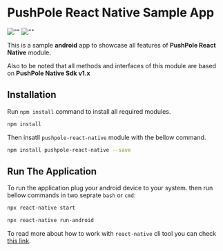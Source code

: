# PushPole React Native Sample App

![""](pushpole_demo1.jpg)
![""](pushpole_demo2.jpg)

This is a sample **android** app to showcase all features of **PushPole React Native** module.

Also to be noted that all methods and interfaces of this module are based on **PushPole Native Sdk v1.x**

## Installation

Run ```npm install``` command to install all required modules.

```bash
npm install
```

Then insatll ```pushpole-react-native``` module with the bellow command.

```bash
npm install pushpole-react-native --save
```

## Run The Application

To run the application plug your android device to your system.
then run bellow commands in two seprate ```bash``` or ```cmd```:

```bash
npx react-native start
```

```bash
npx react-native run-android
```

To read more about how to work with ```react-native``` cli tool you can 
check [this link](https://facebook.github.io/react-native/docs/getting-started).